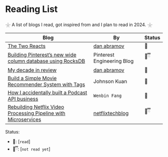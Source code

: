 # Reading List

𓇼 A list of blogs I read, got inspired from and I plan to read in 2024. 𓇼

| Blog                     | By                | Status      |
| ------------------------ | --------------------- | ----------- |
| [The Two Reacts](https://overreacted.io/the-two-reacts/)             | [dan abramov](https://twitter.com/dan_abramov)       |  🎀   |
| [Building Pinterest’s new wide column database using RocksDB](https://medium.com/pinterest-engineering/building-pinterests-new-wide-column-database-using-rocksdb-f5277ee4e3d2)              | Pinterest Engineering Blog | 🧸ྀི |
| [My decade in review](https://overreacted.io/my-decade-in-review/)          | [dan abramov](https://twitter.com/dan_abramov)      | 🎀  |
| [Build a Simple Movie Recommender System with Tags](https://medium.com/towards-data-science/how-to-build-a-simple-movie-recommender-system-with-tags-b9ab5cb3b616)          | Johnson Kuan| 🎀  |
| [How I accidentally built a Podcast API business](https://www.listennotes.com/blog/how-i-accidentally-built-a-podcast-api-business-46/)          | `Wenbin Fang`    | 🎀  |
| [Rebuilding Netflix Video Processing Pipeline with Microservices](https://netflixtechblog.com/rebuilding-netflix-video-processing-pipeline-with-microservices-4e5e6310e359)          | [netflixtechblog](https://netflixtechblog.medium.com/)      |  🧸ྀི  |


Status: 
- 🎀: [`read`]
- 🧸ྀི: [`not read yet`]
